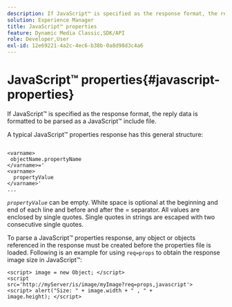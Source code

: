 ```yaml
---
description: If JavaScript™ is specified as the response format, the reply data is formatted to be parsed as a JavaScript™ include file.
solution: Experience Manager
title: JavaScript™ properties
feature: Dynamic Media Classic,SDK/API
role: Developer,User
exl-id: 12e69221-4a2c-4ec6-b38b-0a8d98d3c4a6
---
```

# JavaScript™ properties{#javascript-properties}

If JavaScript™ is specified as the response format, the reply data is formatted to be parsed as a JavaScript™ include file.

A typical JavaScript™ properties response has this general structure:

```
           
<varname> 
 objectName.propertyName 
</varname>=' 
<varname>
  propertyValue 
</varname>' 
...
```

*`propertyValue`* can be empty. White space is optional at the beginning and end of each line and before and after the = separator. All values are enclosed by single quotes. Single quotes in strings are escaped with two consecutive single quotes.

To parse a JavaScript™ properties response, any object or objects referenced in the response must be created before the properties file is loaded. Following is an example for using `req=props` to obtain the response image size in JavaScript™:

```
<script> image = new Object; </script> 
<script 
src='http://myServer/is/image/myImage?req=props,javascript'> 
<script> alert("Size: " + image.width + " , " + 
image.height); </script>
```
